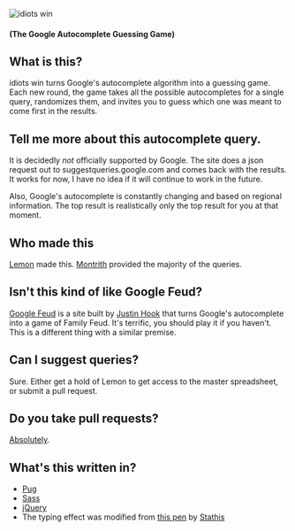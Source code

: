 ![idiots win](http://idiots.win/img/twitter-card.png)
#### (The Google Autocomplete Guessing Game)

## What is this?
idiots win turns Google's autocomplete algorithm into a guessing game. Each new round, the game takes all the possible autocompletes for a single query, randomizes them, and invites you to guess which one was meant to come first in the results.

## Tell me more about this autocomplete query.
It is decidedly *not* officially supported by Google. The site does a json request out to suggestqueries.google.com and comes back with the results. It works for now, I have no idea if it will continue to work in the future.

Also, Google's autocomplete is constantly changing and based on regional information. The top result is realistically only the top result for you at that moment.

## Who made this
[Lemon](https://thefpl.us/meet/lemon) made this. [Montrith](https://thefpl.us/meet/montrith) provided the majority of the queries.

## Isn't this kind of like Google Feud? 
[Google Feud](http://www.googlefeud.com/) is a site built by [Justin Hook](https://twitter.com/justinhook) that turns Google's autocomplete into a game of Family Feud. It's terrific, you should play it if you haven't. This is a different thing with a similar premise.

## Can I suggest queries?
Sure. Either get a hold of Lemon to get access to the master spreadsheet, or submit a pull request.

## Do you take pull requests?
[Absolutely](https://github.com/AhoyLemon/idiots/fork).

## What's this written in?
* [Pug](https://pugjs.org)
* [Sass](http://sass-lang.com/)
* [jQuery](http://jquery.com/)
* The typing effect was modified from [this pen](http://codepen.io/stathisg/pen/Bkvhg/) by [Stathis](http://codepen.io/stathisg/)